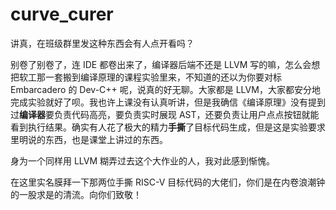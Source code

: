# curve_curer

讲真，在班级群里发这种东西会有人点开看吗？





别卷了别卷了，连 IDE 都卷出来了，编译器后端不还是 LLVM 写的嘛，怎么会想把软工那一套搬到编译原理的课程实验里来，不知道的还以为你要对标 Embarcadero 的 Dev-C++ 呢，说真的好无聊。大家都是 LLVM，大家都安分地完成实验就好了呗。我也许上课没有认真听讲，但是我确信《编译原理》没有提到过**编译器**要负责代码高亮，要负责实时展现 AST，还要负责让用户点点按钮就能看到执行结果。确实有人花了极大的精力**手撕**了目标代码生成，但是这是实验要求里明说的东西，也是课堂上讲过的东西。

身为一个同样用 LLVM 糊弄过去这个大作业的人，我对此感到惭愧。

在这里实名膜拜一下那两位手撕 RISC-V 目标代码的大佬们，你们是在内卷浪潮钟的一股求是的清流。向你们致敬！
